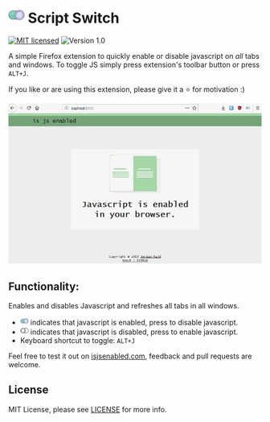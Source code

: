 # <img src="https://raw.githubusercontent.com/JordanMajd/script_switch/master/icons/on.png" width="32" height="32" alt="green switch on"> Script Switch
[![MIT licensed](https://img.shields.io/badge/license-MIT-blue.svg)](/LICENSE) ![Version 1.0](https://img.shields.io/badge/Version-1.0-green.svg)

A simple Firefox extension to quickly enable or disable javascript on _all_ tabs and windows. To toggle JS simply press extension's toolbar button or press `ALT+J`.

If you like or are using this extension, please give it a :star: for motivation :)

![Gif of user disabling and enabling javascript](/script_switch.gif)

## Functionality:

Enables and disables Javascript and refreshes all tabs in all windows. 

- <img src="https://raw.githubusercontent.com/JordanMajd/script_switch/master/icons/on.png" width="16" height="16" alt="green switch on"> indicates that javascript is enabled, press to disable javascript.
- <img src="https://raw.githubusercontent.com/JordanMajd/script_switch/master/icons/off.png" width="16" height="16" alt="grey switch of"> indicates that javascript is disabled, press to enable javascript.
- Keyboard shortcut to toggle: `ALT+J`

Feel free to test it out on [isjsenabled.com](http://isjsenabled.com), feedback and pull requests are welcome.

## License

MIT License, please see [LICENSE](/LICENSE) for more info.

